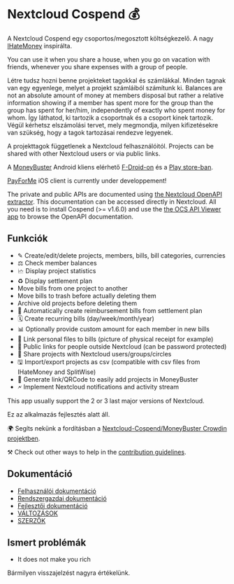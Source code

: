 # Nextcloud Cospend 💰

A Nextcloud Cospend egy csoportos/megosztott költségkezelő. A nagy [IHateMoney](https://github.com/spiral-project/ihatemoney/) inspirálta.

You can use it when you share a house, when you go on vacation with friends, whenever you share expenses with a group of people.

Létre tudsz hozni benne projekteket tagokkal és számlákkal. Minden tagnak van egy egyenlege, melyet a projekt számláiból számítunk ki. Balances are not an absolute amount of money at members disposal but rather a relative information showing if a member has spent more for the group than the group has spent for her/him, independently of exactly who spent money for whom. Így láthatod, ki tartozik a csoportnak és a csoport kinek tartozik. Végül kérhetsz elszámolási tervet, mely megmondja, milyen kifizetésekre van szükség, hogy a tagok tartozásai rendezve legyenek.

A projekttagok függetlenek a Nextcloud felhasználóitól. Projects can be shared with other Nextcloud users or via public links.

A [MoneyBuster](https://gitlab.com/eneiluj/moneybuster) Android kliens elérhető [F-Droid-on](https://f-droid.org/packages/net.eneiluj.moneybuster/) és a [Play store-ban](https://play.google.com/store/apps/details?id=net.eneiluj.moneybuster).

[PayForMe](https://github.com/mayflower/PayForMe) iOS client is currently under developpement!

The private and public APIs are documented using [the Nextcloud OpenAPI extractor](https://github.com/nextcloud/openapi-extractor/). This documentation can be accessed directly in Nextcloud. All you need is to install Cospend (>= v1.6.0) and use the [the OCS API Viewer app](https://apps.nextcloud.com/apps/ocs_api_viewer) to browse the OpenAPI documentation.

## Funkciók

* ✎ Create/edit/delete projects, members, bills, bill categories, currencies
* ⚖ Check member balances
* 🗠 Display project statistics
* ♻ Display settlement plan
* Move bills from one project to another
* Move bills to trash before actually deleting them
* Archive old projects before deleting them
* 🎇 Automatically create reimbursement bills from settlement plan
* 🗓 Create recurring bills (day/week/month/year)
* 📊 Optionally provide custom amount for each member in new bills
* 🔗 Link personal files to bills (picture of physical receipt for example)
* 👩 Public links for people outside Nextcloud (can be password protected)
* 👫 Share projects with Nextcloud users/groups/circles
* 🖫 Import/export projects as csv (compatible with csv files from IHateMoney and SplitWise)
* 🔗 Generate link/QRCode to easily add projects in MoneyBuster
* 🗲 Implement Nextcloud notifications and activity stream

This app usually support the 2 or 3 last major versions of Nextcloud.

Ez az alkalmazás fejlesztés alatt áll.

🌍 Segíts nekünk a fordításban a [Nextcloud-Cospend/MoneyBuster Crowdin projektben](https://crowdin.com/project/moneybuster).

⚒ Check out other ways to help in the [contribution guidelines](https://github.com/julien-nc/cospend-nc/blob/master/CONTRIBUTING.md).

## Dokumentáció

* [Felhasználói dokumentáció](https://github.com/julien-nc/cospend-nc/blob/master/docs/user.md)
* [Rendszergazdai dokumentáció](https://github.com/julien-nc/cospend-nc/blob/master/docs/admin.md)
* [Fejlesztői dokumentáció](https://github.com/julien-nc/cospend-nc/blob/master/docs/dev.md)
* [VÁLTOZÁSOK](https://github.com/julien-nc/cospend-nc/blob/master/CHANGELOG.md#change-log)
* [SZERZŐK](https://github.com/julien-nc/cospend-nc/blob/master/AUTHORS.md#authors)

## Ismert problémák

* It does not make you rich

Bármilyen visszajelzést nagyra értékelünk.

